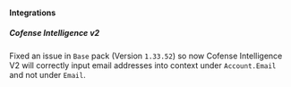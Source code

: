 
#### Integrations

##### Cofense Intelligence v2

Fixed an issue in `Base` pack (Version `1.33.52`) so now Cofense Intelligence V2 will correctly input email addresses into context under `Account.Email` and not under `Email`.
